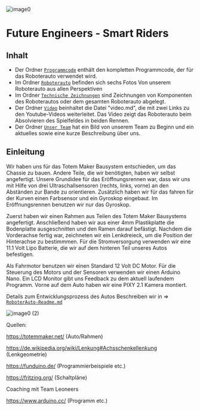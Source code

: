 ![image0](https://github.com/biswro2023/smartiecar/assets/131177565/5d9d468e-8dde-4f72-8bcc-868d23993b3d)


Future Engineers - Smart Riders 
====

## Inhalt

* Der Ordner [`Programmcode`](https://github.com/biswro2023/smartiecar/tree/master/Programmcode) enthält den kompletten Programmcode, der für das Roboterauto verwendet wird.
* Im Ordner [`Roboterauto`](https://github.com/biswro2023/smartiecar/tree/master/Roboterauto) befinden sich sechs Fotos Von unserem Roboterauto aus allen Perspektiven
* Im Ordner [`Technische Zeichnungen`](https://github.com/biswro2023/smartiecar/tree/master/Technische%20Zeichnungen) sind Zeichnungen von Komponenten des Roboterautos oder dem gesamten Roboterauto abgelegt.
* Der Ordner [`Video`](https://github.com/biswro2023/smartiecar/blob/master/Video/video.md) beinhaltet die Datei "video.md", die mit zwei Links zu den Youtube-Videos weiterleitet. Das Video zeigt das Roboterauto beim Absolvieren des Spielfeldes in beiden Rennen.
* Der Ordner [`Unser Team`](https://github.com/biswro2023/smartiecar/tree/master/Unser%20Team) hat ein Bild von unserem Team zu Beginn und ein aktuelles sowie eine kurze Beschreibung über uns.

## Einleitung


Wir haben  uns für das Totem Maker Bausystem entschieden, um das Chassie zu bauen. Andere Teile, die wir benötigten, haben wir selbst angefertigt.
Unsere Grundidee für das Eröffnungsrennen war, dass wir uns mit Hilfe von drei Ultraschallsensoren (rechts, links, vorne) an den Abständen zur Bande zu orientieren.
Zusätzlich haben wir für das fahren für der Kurven einen Farbsensor und ein Gyroskop eingebaut. Im Eröffnungsrennen benutzen wir nur das Gyroskop.

Zuerst haben wir einen Rahmen aus Teilen des Totem Maker Bausystems angefertigt. Anschließend haben wir aus einer 4mm Plastikplatte die Bodenplatte ausgeschnitten und den Ramen darauf befästigt.
Nachdem die Vorderachse fertig war, zeichneten wir ein Lenkdreieck, um die Position der Hinterachse zu bestimmmen. 
Für die Stromversorgung verwenden wir eine 11.1 Volt Lipo Batterie, die wir auf dem hinteren Teil unseres Autos befestigen.

Als Fahrmotor benutzen wir einen Standard 12 Volt DC Motor.
Für die Steuerung des Motors und der Sensoren verwenden wir einen Arduino Nano. 
Ein LCD Monitor gibt uns Feedback zu dem aktuell laufendem Programm. 
Vorne auf dem Auto haben wir eine PIXY 2.1 Kamera montiert.
  
Details zum Entwicklungsprozess des Autos Beschreiben wir in => [`RoboterAuto-Readme.md`](https://github.com/biswro2023/smartiecar/blob/master/Roboterauto/README.md)

![image0 (2)](https://github.com/biswro2023/smartiecar/assets/131591590/687d8725-438f-4099-aef0-7533da0b93fc)


Quellen:

https://totemmaker.net/  (Auto/Rahmen)

https://de.wikipedia.org/wiki/Lenkung#Achsschenkellenkung    (Lenkgeometrie)

https://funduino.de/  (Programmierbeispiele etc.)

https://fritzing.org/   (Schaltpläne)

Coaching mit Team Leoneers 

https://www.arduino.cc/    (Programm etc.)
